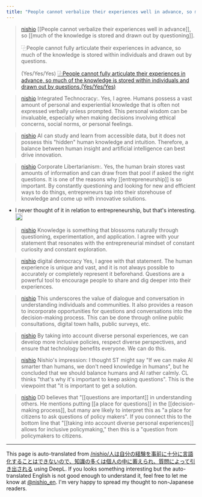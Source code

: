 ```yaml
---
title: "People cannot verbalize their experiences well in advance, so much of the knowledge is stored within the individual and elicited through questioning"
---
```


> [nishio](https://twitter.com/nishio/status/1757072339609780300/quick_promote_web/intro) [[People cannot verbalize their experiences well in advance]], so [[much of the knowledge is stored and drawn out by questioning]].
>
>  ⿻People cannot fully articulate their experiences in advance, so much of the knowledge is stored within individuals and drawn out by questions.
>
>  (Yes/Yes/Yes)
[⿻People cannot fully articulate their experiences in advance, so much of the knowledge is stored within individuals and drawn out by questions.(Yes/Yes/Yes)](https://magi-nishio.vercel.app/t/SVN5nbm0JjBZ1SGQSH9e)

> [nishio](https://twitter.com/nishio/status/1757072568199397722) Integrated Technocracy:.
>  Yes, I agree. Humans possess a vast amount of personal and experiential knowledge that is often not expressed verbally unless prompted. This personal wisdom can be invaluable, especially when making decisions involving ethical concerns, social norms, or personal feelings.

> [nishio](https://twitter.com/nishio/status/1757072592949977466) AI can study and learn from accessible data, but it does not possess this "hidden" human knowledge and intuition. Therefore, a balance between human insight and artificial intelligence can best drive innovation.

> [nishio](https://twitter.com/nishio/status/1757072767512699014) Corporate Libertarianism:.
>  Yes, the human brain stores vast amounts of information and can draw from that pool if asked the right questions. It is one of the reasons why [[entrepreneurship]] is so important. By constantly questioning and looking for new and efficient ways to do things, entrepreneurs tap into their storehouse of knowledge and come up with innovative solutions.
- I never thought of it in relation to entrepreneurship, but that's interesting.<img src='https://scrapbox.io/api/pages/nishio-en/nishio/icon' alt='nishio.icon' height="19.5"/>

> [nishio](https://twitter.com/nishio/status/1757072801016811800) Knowledge is something that blossoms naturally through questioning, experimentation, and application. I agree with your statement that resonates with the entrepreneurial mindset of constant curiosity and constant exploration.

> [nishio](https://twitter.com/nishio/status/1757072913063456923) digital democracy
>  Yes, I agree with that statement. The human experience is unique and vast, and it is not always possible to accurately or completely represent it beforehand. Questions are a powerful tool to encourage people to share and dig deeper into their experiences.

> [nishio](https://twitter.com/nishio/status/1757073005363306993) This underscores the value of dialogue and conversation in understanding individuals and communities. It also provides a reason to incorporate opportunities for questions and conversations into the decision-making process. This can be done through online public consultations, digital town halls, public surveys, etc.

> [nishio](https://twitter.com/nishio/status/1757073026934555066) By taking into account diverse personal experiences, we can develop more inclusive policies, respect diverse perspectives, and ensure that technology benefits everyone. We can do this.


> [nishio](https://twitter.com/nishio/status/1757076016894534018) Nishio's impression: I thought ST might say "If we can make AI smarter than humans, we don't need knowledge in humans", but he concluded that we should balance humans and AI rather calmly. CL thinks "that's why it's important to keep asking questions". This is the viewpoint that "it is important to get a solution.

> [nishio](https://twitter.com/nishio/status/1757077099779952788) DD believes that "[[questions are important]] in understanding others. He mentions putting [[a place for questions]] in the [[decision-making process]], but many are likely to interpret this as "a place for citizens to ask questions of policy makers". If you connect this to the bottom line that "[[taking into account diverse personal experiences]] allows for inclusive policymaking," then this is a "question from policymakers to citizens.

---
This page is auto-translated from [/nishio/人は自分の経験を事前に十分に言語化することはできないので、知識の多くは個人の中に蓄えられ、質問によって引き出される](https://scrapbox.io/nishio/人は自分の経験を事前に十分に言語化することはできないので、知識の多くは個人の中に蓄えられ、質問によって引き出される) using DeepL. If you looks something interesting but the auto-translated English is not good enough to understand it, feel free to let me know at [@nishio_en](https://twitter.com/nishio_en). I'm very happy to spread my thought to non-Japanese readers.